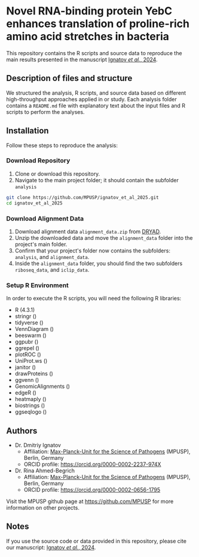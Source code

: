 # Novel RNA-binding protein YebC enhances translation of proline-rich amino acid stretches in bacteria

This repository contains the R scripts and source data to reproduce the main results presented in the manuscript [Ignatov *et al.*, 2024](https://doi.org/10.1101/2024.08.26.607280).

## Description of files and structure

We structured the analysis, R scripts, and source data based on different high-throughput approaches applied in or study. Each analysis folder contains a `README.md` file with explanatory text about the input files and R scripts to perform the analyses.

## Installation

Follow these steps to reproduce the analysis:

### Download Repository

1. Clone or download this repository.
2. Navigate to the main project folder; it should contain the subfolder `analysis`

```bash
git clone https://github.com/MPUSP/ignatov_et_al_2025.git
cd ignatov_et_al_2025
```

### Download Alignment Data
1. Download alignment data `alignment_data.zip` from [DRYAD](https://doi.org/10.5061/dryad.j0zpc86rg).
2. Unzip the downloaded data and move the `alignment_data` folder into the project's main folder.
3. Confirm that your project's folder now contains the subfolders: `analysis`, and `alignment_data`.
4. Inside the `alignment_data` folder, you should find the two subfolders `riboseq_data`, and `iclip_data`.

### Setup R Environment

In order to execute the R scripts, you will need the following R libraries:

- R (4.3.1)
- stringr ()
- tidyverse ()
- VennDiagram ()
- beeswarm ()
- ggpubr ()
- ggrepel ()
- plotROC ()
- UniProt.ws ()
- janitor ()
- drawProteins ()
- ggvenn ()
- GenomicAlignments ()
- edgeR ()
- heatmaply ()
- biostrings ()
- ggseqlogo ()

## Authors

- Dr. Dmitriy Ignatov
  - Affiliation: [Max-Planck-Unit for the Science of Pathogens](https://www.mpusp.mpg.de/) (MPUSP), Berlin, Germany
  - ORCID profile: https://orcid.org/0000-0002-2237-974X
- Dr. Rina Ahmed-Begrich
  - Affiliation: [Max-Planck-Unit for the Science of Pathogens](https://www.mpusp.mpg.de/) (MPUSP), Berlin, Germany
  - ORCID profile: https://orcid.org/0000-0002-0656-1795

Visit the MPUSP github page at https://github.com/MPUSP for more information on other projects.

## Notes

If you use the source code or data provided in this repository, please cite our manuscript: [Ignatov *et al.*, 2024](https://doi.org/10.1101/2024.08.26.607280).